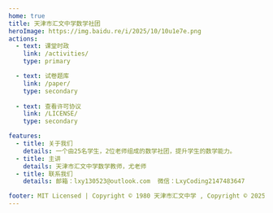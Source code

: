 ```yaml
---
home: true
title: 天津市汇文中学数学社团
heroImage: https://img.baidu.re/i/2025/10/10u1e7e.png
actions:
  - text: 课堂时政
    link: /activities/
    type: primary

  - text: 试卷题库
    link: /paper/
    type: secondary
  
  - text: 查看许可协议
    link: /LICENSE/
    type: secondary

features:
  - title: 关于我们
    details: 一个由25名学生，2位老师组成的数学社团，提升学生的数学能力。
  - title: 主讲
    details: 天津市汇文中学数学教师，尤老师
  - title: 联系我们
    details: 邮箱：lxy130523@outlook.com  微信：LxyCoding2147483647

footer: MIT Licensed | Copyright © 1980 天津市汇文中学 , Copyright © 2025 Liuxiyu's Community All rights reserved.
---
```

